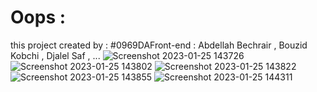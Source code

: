 # Oops :
this project created by :
#0969DAFront-end :
Abdellah Bechrair , Bouzid Kobchi , Djalel Saf , ...
![Screenshot 2023-01-25 143726](https://user-images.githubusercontent.com/106019236/214579200-453077ec-af15-43dd-b8e0-5eb72b3a9238.png)
![Screenshot 2023-01-25 143802](https://user-images.githubusercontent.com/106019236/214579209-b4652731-f27f-4ad8-8467-dbe05415ba17.png)
![Screenshot 2023-01-25 143822](https://user-images.githubusercontent.com/106019236/214579224-f3023b2e-1ecf-4afb-88af-16bf530c39e3.png)
![Screenshot 2023-01-25 143855](https://user-images.githubusercontent.com/106019236/214579237-e902b6c9-ac43-454d-a66c-c7d2162a8faa.png)
![Screenshot 2023-01-25 144311](https://user-images.githubusercontent.com/106019236/214579247-82527268-bccb-483e-a339-1c0a2ba524ad.png)

